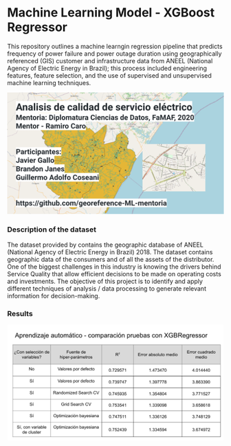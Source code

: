 # Machine Learning Model - XGBoost Regressor

This repository outlines a machine learngin regression pipeline that predicts frequency of power failure and power outage duration using geographically referenced (GIS) customer and infrastructure data from ANEEL (National Agency of Electric Energy in Brazil); this process included engineering features, feature selection, and the use of supervised and unsupervised machine learning techniques.

![cover to presentation](images/cover.png)

### Description of the dataset

The dataset provided by contains the geographic database of ANEEL (National Agency of Electric Energy in Brazil) 2018. The dataset contains geographic data of the consumers and of all the assets of the distributor. One of the biggest challenges in this industry is knowing the drivers behind Service Quality that allow efficient decisions to be made on operating costs and investments. The objective of this project is to identify and apply different techniques of analysis / data processing to generate relevant information for decision-making.

### Results

![ML results](images/results.png)
